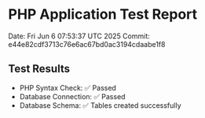 # PHP Application Test Report
Date: Fri Jun  6 07:53:37 UTC 2025
Commit: e44e82cdf3713c76e6ac67bd0ac3194cdaabe1f8

## Test Results
- PHP Syntax Check: ✅ Passed
- Database Connection: ✅ Passed
- Database Schema: ✅ Tables created successfully
